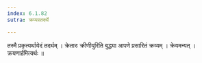 ```yaml
---
index: 6.1.82
sutra: क्रय्यस्तदर्थे

---
```

 तस्मै प्रकृत्यर्थायेदं तदर्थम् । क्रेतारः क्रीणीयुरिति बुद्ध्या आपणे प्रसारितं क्रय्यम् । क्रेयमन्यत् । क्रयणार्हमित्यर्थः ॥
